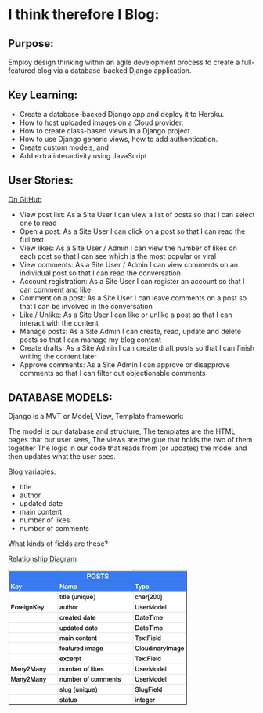 # I think therefore I Blog:

## Purpose: 
Employ design thinking within an agile development process to create a full-featured blog via a database-backed Django application.

## Key Learning: 
* Create a database-backed Django app and deploy it to Heroku. 
* How to host uploaded images on a Cloud provider. 
* How to create class-based views in a Django project.
* How to use Django generic views, how to add authentication.
* Create custom models, and 
* Add extra interactivity using JavaScript

## User Stories:
[On GitHub](https://github.com/users/roeszler/projects/3/views/1)

* View post list: As a Site User I can view a list of posts so that I can select one to read
* Open a post: As a Site User I can click on a post so that I can read the full text
* View likes: As a Site User / Admin I can view the number of likes on each post so that I can see which is the most popular or viral
* View comments: As a Site User / Admin I can view comments on an individual post so that I can read the conversation
* Account registration: As a Site User I can register an account so that I can comment and like
* Comment on a post: As a Site User I can leave comments on a post so that I can be involved in the conversation
* Like / Unlike: As a Site User I can like or unlike a post so that I can interact with the content
* Manage posts: As a Site Admin I can create, read, update and delete posts so that I can manage my blog content
* Create drafts: As a Site Admin I can create draft posts so that I can finish writing the content later
* Approve comments: As a Site Admin I can approve or disapprove comments so that I can filter out objectionable comments

## DATABASE MODELS:

Django is a MVT or Model, View, Template framework:

The model is our database and structure, 
The templates are the HTML pages that our user sees,
The views are the glue that holds the two of them together 
The logic in our code that reads from (or updates) the model and then updates what the user sees.

Blog variables:

* title
* author  
* updated date
* main content 
* number of likes
* number of comments

What kinds of fields are these?  

[Relationship Diagram](https://docs.google.com/spreadsheets/d/1Bq74KutSfTbplOzb7bEvSfRpMtyyOreDQ4OC_nWXpQI/edit?usp=sharing)

![Relationship Diagram](media/images/relationship-diagram-blog.png)
